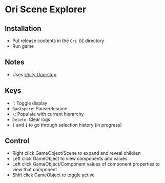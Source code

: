 # Ori Scene Explorer

## Installation

* Put release contents in the `Ori DE` directory
* Run game

## Notes

* Uses [Unity Doorstop](https://github.com/NeighTools/UnityDoorstop)

## Keys

* \`: Toggle display
* `Backspace`: Pause/Resume
* `\`: Populate with current hierarchy
* `Delete`: Clear logs
* `[` and `]` to go through selection history (in progress)

## Control

* Right click GameObject/Scene to expand and reveal children
* Left click GameObject to view components and values
* Left click GameObject/Component values of component properties to view that component
* Shift click GameObject to toggle active
